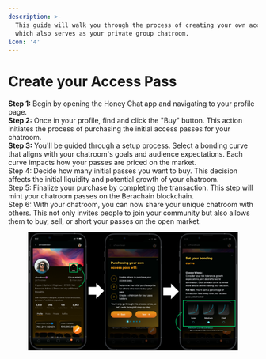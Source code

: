 ```yaml
---
description: >-
  This guide will walk you through the process of creating your own access pass,
  which also serves as your private group chatroom.
icon: '4'
---
```


# Create your Access Pass

**Step 1:** Begin by opening the Honey Chat app and navigating to your profile page. \
**Step 2:** Once in your profile, find and click the "Buy" button. This action initiates the process of purchasing the initial access passes for your chatroom.\
**Step 3:** You'll be guided through a setup process. Select a bonding curve that aligns with your chatroom's goals and audience expectations. Each curve impacts how your passes are priced on the market.\
Step 4: Decide how many initial passes you want to buy. This decision affects the initial liquidity and potential growth of your chatroom.\
Step 5: Finalize your purchase by completing the transaction. This step will mint your chatroom passes on the Berachain blockchain.\
Step 6: With your chatroom, you can now share your unique chatroom with others. This not only invites people to join your community but also allows them to buy, sell, or short your passes on the open market.

<figure><img src="../.gitbook/assets/Honey Chat Test (6).png" alt=""><figcaption></figcaption></figure>
